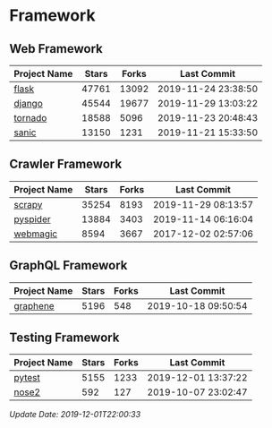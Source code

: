 # Framework

## Web Framework

| Project Name | Stars | Forks | Last Commit |
| ------------ | ----- | ----- | ----------- |
| [flask](https://github.com/pallets/flask) | 47761 | 13092 | 2019-11-24 23:38:50 |
| [django](https://github.com/django/django) | 45544 | 19677 | 2019-11-29 13:03:22 |
| [tornado](https://github.com/tornadoweb/tornado) | 18588 | 5096 | 2019-11-23 20:48:43 |
| [sanic](https://github.com/huge-success/sanic) | 13150 | 1231 | 2019-11-21 15:33:50 |

## Crawler Framework

| Project Name | Stars | Forks | Last Commit |
| ------------ | ----- | ----- | ----------- |
| [scrapy](https://github.com/scrapy/scrapy) | 35254 | 8193 | 2019-11-29 08:13:57 |
| [pyspider](https://github.com/binux/pyspider) | 13884 | 3403 | 2019-11-14 06:16:04 |
| [webmagic](https://github.com/code4craft/webmagic) | 8594 | 3667 | 2017-12-02 02:57:06 |

## GraphQL Framework

| Project Name | Stars | Forks | Last Commit |
| ------------ | ----- | ----- | ----------- |
| [graphene](https://github.com/graphql-python/graphene) | 5196 | 548 | 2019-10-18 09:50:54 |

## Testing Framework

| Project Name | Stars | Forks | Last Commit |
| ------------ | ----- | ----- | ----------- |
| [pytest](https://github.com/pytest-dev/pytest) | 5155 | 1233 | 2019-12-01 13:37:22 |
| [nose2](https://github.com/nose-devs/nose2) | 592 | 127 | 2019-10-07 23:02:47 |

*Update Date: 2019-12-01T22:00:33*